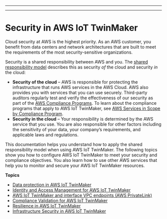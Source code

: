 --------

--------

# Security in AWS IoT TwinMaker<a name="security"></a>

Cloud security at AWS is the highest priority\. As an AWS customer, you benefit from data centers and network architectures that are built to meet the requirements of the most security\-sensitive organizations\.

Security is a shared responsibility between AWS and you\. The [shared responsibility model](http://aws.amazon.com/compliance/shared-responsibility-model/) describes this as security *of* the cloud and security *in* the cloud:
+ **Security of the cloud** – AWS is responsible for protecting the infrastructure that runs AWS services in the AWS Cloud\. AWS also provides you with services that you can use securely\. Third\-party auditors regularly test and verify the effectiveness of our security as part of the [AWS Compliance Programs](http://aws.amazon.com/compliance/programs/)\. To learn about the compliance programs that apply to AWS IoT TwinMaker, see [AWS Services in Scope by Compliance Program](http://aws.amazon.com/compliance/services-in-scope/)\.
+ **Security in the cloud** – Your responsibility is determined by the AWS service that you use\. You are also responsible for other factors including the sensitivity of your data, your company’s requirements, and applicable laws and regulations\. 

This documentation helps you understand how to apply the shared responsibility model when using AWS IoT TwinMaker\. The following topics show you how to configure AWS IoT TwinMaker to meet your security and compliance objectives\. You also learn how to use other AWS services that help you to monitor and secure your AWS IoT TwinMaker resources\. 

**Topics**
+ [Data protection in AWS IoT TwinMaker](data-protection.md)
+ [Identity and Access Management for AWS IoT TwinMaker](security-iam.md)
+ [AWS IoT TwinMaker and interface VPC endpoints \(AWS PrivateLink\)](vpc-interface-endpoints.md)
+ [Compliance Validation for AWS IoT TwinMaker](SERVICENAME-compliance.md)
+ [Resilience in AWS IoT TwinMaker](disaster-recovery-resiliency.md)
+ [Infrastructure Security in AWS IoT TwinMaker](infrastructure-security.md)